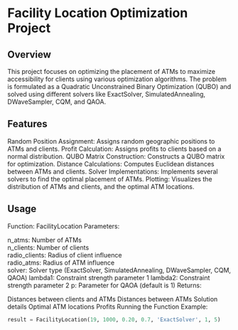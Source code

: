# Facility Location Optimization Project

## Overview
This project focuses on optimizing the placement of ATMs to maximize accessibility for clients using various optimization algorithms. The problem is formulated as a Quadratic Unconstrained Binary Optimization (QUBO) and solved using different solvers like ExactSolver, SimulatedAnnealing, DWaveSampler, CQM, and QAOA.

## Features
Random Position Assignment: Assigns random geographic positions to ATMs and clients.
Profit Calculation: Assigns profits to clients based on a normal distribution.
QUBO Matrix Construction: Constructs a QUBO matrix for optimization.
Distance Calculations: Computes Euclidean distances between ATMs and clients.
Solver Implementations: Implements several solvers to find the optimal placement of ATMs.
Plotting: Visualizes the distribution of ATMs and clients, and the optimal ATM locations.
## Usage
Function: FacilityLocation
Parameters:  

n_atms: Number of ATMs  
n_clients: Number of clients  
radio_clients: Radius of client influence  
radio_atms: Radius of ATM influence  
solver: Solver type (ExactSolver, SimulatedAnnealing, DWaveSampler, CQM, QAOA)
lambda1: Constraint strength parameter 1
lambda2: Constraint strength parameter 2
p: Parameter for QAOA (default is 1)
Returns:

Distances between clients and ATMs
Distances between ATMs
Solution details
Optimal ATM locations
Profits
Running the Function
Example:

```python
result = FacilityLocation(19, 1000, 0.20, 0.7, 'ExactSolver', 1, 5)
```
